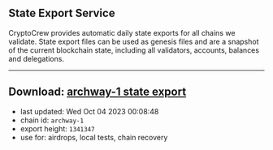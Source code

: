 ## State Export Service
CryptoCrew provides automatic daily state exports for all chains we validate. State export files can be used as genesis files and are a snapshot of the current blockchain state, including all validators, accounts, balances and delegations.

---
**Download: [archway-1 state export](https://dl.ccvalidators.com/SERVICE/archway/archway-1_export_1341347.json)**
---

- last updated: Wed Oct 04 2023 00:08:48
- chain id: `archway-1`
- export height: `1341347`
- use for: airdrops, local tests, chain recovery
